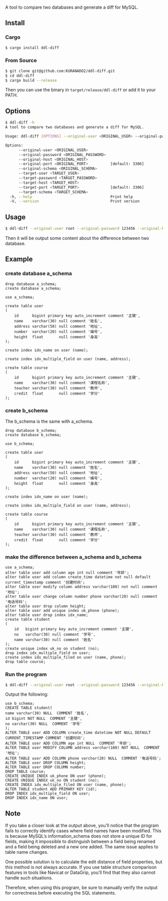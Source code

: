 A tool to compare two databases and generate a diff for MySQL.

## Install

### Cargo

```bash
$ cargo install ddl-diff
```

### From Source

```bash
$ git clone git@github.com:KURANADO2/ddl-diff.git
$ cd ddl-diff
$ cargo build --release
```

Then you can use the binary in `target/release/ddl-diff` or add it to your PATH.

## Options

```bash
$ ddl-diff -h                                                                                                                                                                                                                 base  20:56:22
A tool to compare two databases and generate a diff for MySQL.

Usage: ddl-diff [OPTIONS] --original-user <ORIGINAL_USER> --original-password <ORIGINAL_PASSWORD> --original-host <ORIGINAL_HOST> --original-schema <ORIGINAL_SCHEMA> --target-user <TARGET_USER> --target-password <TARGET_PASSWORD> --target-host <TARGET_HOST> --target-schema <TARGET_SCHEMA>

Options:
      --original-user <ORIGINAL_USER>          
      --original-password <ORIGINAL_PASSWORD>  
      --original-host <ORIGINAL_HOST>          
      --original-port <ORIGINAL_PORT>          [default: 3306]
      --original-schema <ORIGINAL_SCHEMA>      
      --target-user <TARGET_USER>              
      --target-password <TARGET_PASSWORD>      
      --target-host <TARGET_HOST>              
      --target-port <TARGET_PORT>              [default: 3306]
      --target-schema <TARGET_SCHEMA>          
  -h, --help                                   Print help
  -V, --version                                Print version
```

## Usage

```bash
$ ddl-diff --original-user root --original-password 123456 --original-host 127.0.0.1 --original-schema a_schema --target-user root --target-password 123456 --target-host 127.0.0.1 --target-schema b_schema
```

Then it will be output some content about the difference between two database.

## Example

### create database a_schema

```mysql
drop database a_schema;
create database a_schema;

use a_schema;

create table user
(
    id      bigint primary key auto_increment comment '主键',
    name    varchar(30) null comment '姓名',
    address varchar(50) null comment '地址',
    number  varchar(20) null comment '编号',
    height  float       null comment '身高'
);

create index idx_name on user (name);

create index idx_multiple_field on user (name, address);

create table course
(
    id      bigint primary key auto_increment comment '主键',
    name    varchar(30) null comment '课程名称',
    teacher varchar(30) null comment '教师',
    credit  float       null comment '学分'
);
```

### create b_schema

The b_schema is the same with a_schema.

```mysql
drop database b_schema;
create database b_schema;

use b_schema;

create table user
(
    id      bigint primary key auto_increment comment '主键',
    name    varchar(30) null comment '姓名',
    address varchar(50) null comment '地址',
    number  varchar(20) null comment '编号',
    height  float       null comment '身高'
);

create index idx_name on user (name);

create index idx_multiple_field on user (name, address);

create table course
(
    id      bigint primary key auto_increment comment '主键',
    name    varchar(30) null comment '课程名称',
    teacher varchar(30) null comment '教师',
    credit  float       null comment '学分'
);
```

### make the difference between a_schema and b_schema

```mysql
use a_schema;
alter table user add column age int null comment '年龄';
alter table user add column create_time datetime not null default current_timestamp comment '创建时间';
alter table user modify column address varchar(100) not null comment '地址';
alter table user change column number phone varchar(20) null comment '电话号码';
alter table user drop column height;
alter table user add unique index uk_phone (phone);
alter table user drop index idx_name;
create table student
(
    id   bigint primary key auto_increment comment '主键',
    no   varchar(30) null comment '学号',
    name varchar(30) null comment '姓名'
);
create unique index uk_no on student (no);
drop index idx_multiple_field on user;
create index idx_multiple_filed on user (name, phone);
drop table course;
```

### Run the program

```bash
$ ddl-diff --original-user root --original-password 123456 --original-host 127.0.0.1 --original-schema a_schema --target-user root --target-password 123456 --target-host 127.0.0.1 --target-schema b_schema
```

Output the following:

```mysql
use b_schema;
CREATE TABLE student(
name varchar(30) NULL  COMMENT '姓名',
id bigint NOT NULL  COMMENT '主键',
no varchar(30) NULL  COMMENT '学号'
);
ALTER TABLE user ADD COLUMN create_time datetime NOT NULL DEFAULT CURRENT_TIMESTAMP COMMENT '创建时间';
ALTER TABLE user ADD COLUMN age int NULL  COMMENT '年龄';
ALTER TABLE user MODIFY COLUMN address varchar(100) NOT NULL  COMMENT '地址';
ALTER TABLE user ADD COLUMN phone varchar(20) NULL  COMMENT '电话号码';
ALTER TABLE user DROP COLUMN height;
ALTER TABLE user DROP COLUMN number;
DROP TABLE course;
CREATE UNIQUE INDEX uk_phone ON user (phone);
CREATE UNIQUE INDEX uk_no ON student (no);
CREATE INDEX idx_multiple_filed ON user (name, phone);
ALTER TABLE student ADD PRIMARY KEY (id);
DROP INDEX idx_multiple_field ON user;
DROP INDEX idx_name ON user;
```

## Note

If you take a closer look at the output above, you’ll notice that the program fails to correctly identify cases where
field names have been modified. This is because MySQL’s information_schema does not store a unique ID for fields, making
it impossible to distinguish between a field being renamed and a field being deleted and a new one added. The same issue
applies to table name changes.

One possible solution is to calculate the edit distance of field properties, but this method is not always accurate.
If you use table structure comparison features in tools like Navicat or DataGrip, you’ll find that they also cannot
handle such situations.

Therefore, when using this program, be sure to manually verify the output for correctness before executing the SQL
statements.